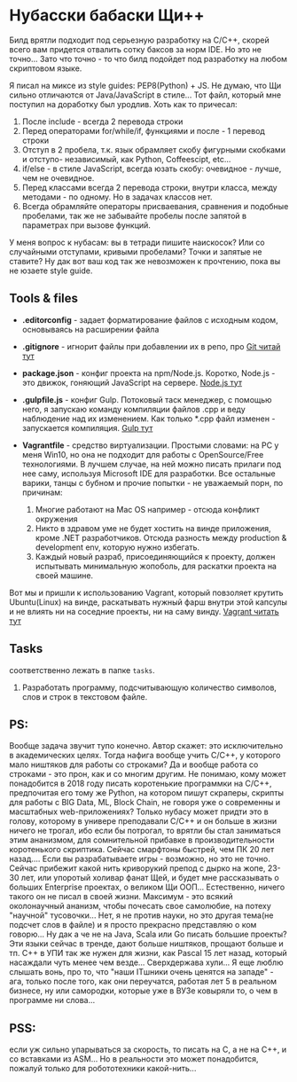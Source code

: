 # Нубасски бабаски Щи++

Билд врятли подходит под серьезную разработку на C/C++, скорей всего вам
придется отвалить сотку баксов за норм IDE. Но это не точно... Зато что точно -
то что билд подойдет под разработку на любом скриптовом языке.

Я писал на миксе из style guides: PEP8(Python) + JS. Не думаю, что Щи сильно
отличаются от Java/JavaScript в стиле...
Тот файл, который мне поступил на доработку был уродлив. Хоть как то причесал:

  1. После include - всегда 2 перевода строки
  2. Перед операторами for/while/if, функциями и после - 1 перевод строки
  3. Отступ в 2 пробела, т.к. язык обрамляет скобу фигурными скобками и отступо-
  независимый, как Python, Coffeescipt, etc...
  4. if/else - в стиле JavaScript, всегда юзать скобу: очевидное - лучше, чем не
  очевидное.
  5. Перед классами всегда 2 перевода строки, внутри класса, между методами - по
  одному. Но в задачах классов нет.
  6. Всегда обрамляйте операторы присваевания, сравнения и подобные пробелами,
  так же не забывайте пробелы после запятой в параметрах при вызове функций.

У меня вопрос к нубасам: вы в тетради пишите наискосок? Или со случайными
отступами, кривыми пробелами? Точки и запятые не ставите? Ну дак вот ваш код
так же невозможен к прочтению, пока вы не юзаете style guide.

## Tools & files

- **.editorconfig** - задает форматирование файлов с исходным кодом, основываясь на
расширении файла
- **.gitignore** - игнорит файлы при добавлении их в репо, про [Git читай тут](https://git-scm.com/book/ru/v1/%D0%92%D0%B2%D0%B5%D0%B4%D0%B5%D0%BD%D0%B8%D0%B5-%D0%9E%D1%81%D0%BD%D0%BE%D0%B2%D1%8B-Git)
- **package.json** - конфиг проекта на npm/Node.js. Коротко, Node.js - это движок,
гоняющий JavaScript на сервере. [Node.js тут](https://nodejs.org/en/docs/)
- **.gulpfile.js** - конфиг Gulp. Потоковый таск менеджер, с помощью него, я
запускаю команду компиляции файлов .cpp и веду наблюдение над их изменением.
Как только \*.cpp файл изменен - запускается компиляция. [Gulp тут](https://github.com/gulpjs/gulp/blob/v3.9.1/docs/API.md)
- **Vagrantfile** - средство виртуализации. Простыми словами:
на PC у меня Win10, но она не подходит для работы с OpenSource/Free технологиями.
В лучшем случае, на ней можно писать прилаги под нее саму, используя Microsoft
IDE для разработки. Все остальные варики, танцы с бубном и прочие попытки -
не уважаемый порн, по причинам:

  1. Многие работают на Mac OS например - отсюда конфликт окружения
  2. Никто в здравом уме не будет хостить на винде приложения, кроме .NET
  разработчиков. Отсюда разность между production & development env, которую нужно
  избегать.
  3. Каждый новый разраб, присоединяющийся к проекту, должен испытывать
  минимальную жопоболь, для раскатки проекта на своей машине.

Вот мы и пришли к использованию Vagrant, который повзоляет крутить Ubuntu(Linux)
на винде, раскатывать нужный фарш внутри этой капсулы и не влиять ни на соседние
проекты, ни на саму винду. [Vagrant читать тут](https://www.vagrantup.com/docs/)

## Tasks
соответственно лежать в папке `tasks`.

  1. Разработать программу, подсчитывающую количество символов,
  слов и строк в текстовом файле.

## PS:
Вообще задача звучит тупо конечно. Автор
скажет: это исключительно в академических целях. Тогда нафига вообще учить
C/C++, у которого мало ништяков для работы со строками? Да и вообще работа
со строками - это прон, как и со многим другим. Не понимаю, кому может
понадобится в 2018 году писать коротенькие программки на C/C++, предпочитая
его тому же Python, на котором пишут скраперы, скрипты для работы с BIG Data,
ML, Block Chain, не говоря уже о современны и масштабных web-приложениях?
Только нубасу может придти это в голову, которому в универе преподавали C/C++ и
он больше в жизни ничего не трогал, ибо если бы потрогал, то врятли бы стал
заниматься этим ананизмом, для сомнительной прибавке в производительности
коротенького скриптика. Сейчас смарфтоны быстрей, чем ПК 20 лет назад....
Если вы разрабатываете игры - возможно, но это не точно.
Сейчас прибежит какой нить криворукий препод с дырко на жопе, 23-30 лет, или
упоротый холивар фанат Щей,
и будет мне рассказывать о больших Enterprise проектах, о великом Щи ООП...
Естественно, ничего такого он не писал в своей жизни. Максимум - это всякий
околонаучный ананизм, чтобы почесать свое самолюбие, на потеху "научной"
тусовочки... Нет, я не против науки, но это другая тема(не подсчет слов в файле)
и я просто прекрасно представляю о ком говорю...
Ну дак а че не на Java, Scala или Go писать большие проекты? Эти языки сейчас в
тренде, дают больше ништяков, прощают больше и тп. С++ в УПИ так же нужен
для жизни, как Pascal 15 лет назад, который насаждали чуть менее чем везде...
Сверхдержава хули... Я еще люблю слышать вонь, про то, что "наши ITшники очень
ценятся на западе" - ага, только после того, как они переучатся, работая лет 5
в реальном бизнесе, ну или самородки, которые уже в ВУЗе ковыряли то, о чем в
программе ни слова...

## PSS:
если уж сильно упарываться за скорость, то писать на C,  а не на C++, и со
вставками из ASM... Но в реальности это может понадобится, пожалуй только для
робототехники какой-нить...
